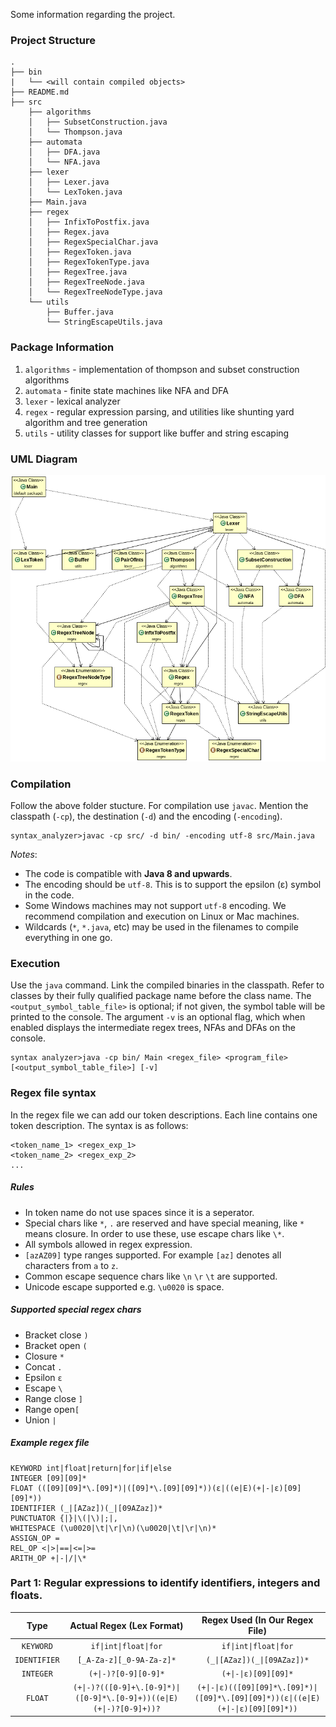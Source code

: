 Some information regarding the project.

### Project Structure 

```
.
├── bin
|   └── <will contain compiled objects>
├── README.md
├── src
    ├── algorithms
    │   ├── SubsetConstruction.java
    │   └── Thompson.java
    ├── automata
    │   ├── DFA.java
    │   └── NFA.java
    ├── lexer
    │   ├── Lexer.java
    │   └── LexToken.java
    ├── Main.java
    ├── regex
    │   ├── InfixToPostfix.java
    │   ├── Regex.java
    │   ├── RegexSpecialChar.java
    │   ├── RegexToken.java
    │   ├── RegexTokenType.java
    │   ├── RegexTree.java
    │   ├── RegexTreeNode.java
    │   └── RegexTreeNodeType.java
    └── utils
        ├── Buffer.java
        └── StringEscapeUtils.java
```

### Package Information

1. `algorithms` - implementation of thompson and subset construction algorithms
2. `automata` - finite state machines like NFA and DFA
3. `lexer` - lexical analyzer
4. `regex` - regular expression parsing, and utilities like shunting yard algorithm and tree generation
5. `utils` - utility classes for support like buffer and string escaping

### UML Diagram

![Image failed to load](./resources/uml/uml.png)

### Compilation

Follow the above folder stucture. For compilation use `javac`. Mention the classpath (`-cp`), the destination (`-d`) and the encoding (`-encoding`).

```
syntax_analyzer>javac -cp src/ -d bin/ -encoding utf-8 src/Main.java
```

*Notes*: 

- The code is compatible with **Java 8 and upwards**.
- The encoding should be `utf-8`. This is to support the epsilon (ε) symbol in the code.
- Some Windows machines may not support `utf-8` encoding. We recommend compilation and execution on Linux or Mac machines.
- Wildcards (`*`, `*.java`, etc) may be used in the filenames to compile everything in one go.

### Execution

Use the `java` command. Link the compiled binaries in the classpath. Refer to classes by their fully qualified package name before the class name. The `<output_symbol_table_file>` is optional; if not given, the symbol table will be printed to the console. The argument `-v` is an optional flag, which when enabled displays the intermediate regex trees, NFAs and DFAs on the console.

```
syntax analyzer>java -cp bin/ Main <regex_file> <program_file> [<output_symbol_table_file>] [-v]
```
### Regex file syntax

In the regex file we can add our token descriptions. Each line contains one token description. The syntax is as follows:

```
<token_name_1> <regex_exp_1>
<token_name_2> <regex_exp_2>
...
```

##### Rules

- In token name do not use spaces since it is a seperator.
- Special chars like `*`, `.` are reserved and have special meaning, like `*` means closure. In order to use these, use escape chars like `\*`.
- All symbols allowed in regex expression.
- `[azAZ09]` type ranges supported. For example `[az]` denotes all characters from `a` to `z`.
- Common escape sequence chars like `\n` `\r` `\t` are supported.
- Unicode escape supported e.g. `\u0020` is space.

##### Supported special regex chars

- Bracket close `)`
- Bracket open `(`
- Closure `*`
- Concat `.`
- Epsilon `ε`
- Escape `\`
- Range close `]`
- Range open`[`
- Union `|`
    
##### Example regex file

```
KEYWORD int|float|return|for|if|else
INTEGER [09][09]*
FLOAT (([09][09]*\.[09]*)|([09]*\.[09][09]*))(ε|((e|E)(+|-|ε)[09][09]*))
IDENTIFIER (_|[AZaz])(_|[09AZaz])*
PUNCTUATOR {|}|\(|\)|;|,
WHITESPACE (\u0020|\t|\r|\n)(\u0020|\t|\r|\n)*
ASSIGN_OP =
REL_OP <|>|==|<=|>=
ARITH_OP +|-|/|\*
```

### Part 1: Regular expressions to identify identifiers, integers and floats.

| Type | Actual Regex (Lex Format)  | Regex Used (In Our Regex File) |
| :---: | :---: | :---: |
| `KEYWORD` | `if\|int\|float\|for` | `if\|int\|float\|for` |
| `IDENTIFIER` | `[_A-Za-z][_0-9A-Za-z]*` | `(_\|[AZaz])(_\|[09AZaz])*` |
| `INTEGER` | `(+\|-)?[0-9][0-9]*` | `(+\|-\|ε)[09][09]*` |
| `FLOAT` | `(+\|-)?(([0-9]+\.[0-9]*)\|([0-9]*\.[0-9]+))((e\|E)(+\|-)?[0-9]+))?` | `(+\|-\|ε)(([09][09]*\.[09]*)\|([09]*\.[09][09]*))(ε\|((e\|E)(+\|-\|ε)[09][09]*))` |


